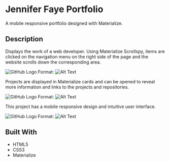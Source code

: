 # Jennifer Faye Portfolio

A mobile responsive portfolio designed with Materialize.  

## Description

Displays the work of a web developer. Using Materialize Scrollspy, items are clicked on the navigation menu on the right side of the page and the website scrolls down the corresponding area. 

![GitHub Logo](/images/SS_About.png)
Format: ![Alt Text](url)

Projects are displayed in Materialize cards and can be opened to reveal more information and links to the projects and repositories. 

![GitHub Logo](/images/SS_Projects.png)
Format: ![Alt Text](url)

This project has a mobile responsive design and intuitive user interface.

![GitHub Logo](/images/SS_Mobile.png)
Format: ![Alt Text](url)

## Built With

* HTML5
* CSS3
* Materialize

